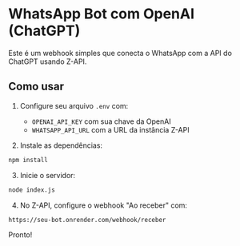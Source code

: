 # WhatsApp Bot com OpenAI (ChatGPT)

Este é um webhook simples que conecta o WhatsApp com a API do ChatGPT usando Z-API.

## Como usar

1. Configure seu arquivo `.env` com:
   - `OPENAI_API_KEY` com sua chave da OpenAI
   - `WHATSAPP_API_URL` com a URL da instância Z-API

2. Instale as dependências:
```bash
npm install
```

3. Inicie o servidor:
```bash
node index.js
```

4. No Z-API, configure o webhook "Ao receber" com:
```
https://seu-bot.onrender.com/webhook/receber
```

Pronto!

